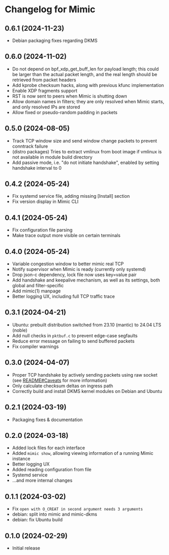 # Changelog for Mimic

## 0.6.1 (2024-11-23)

- Debian packaging fixes regarding DKMS

## 0.6.0 (2024-11-02)

- Do not depend on bpf_xdp_get_buff_len for payload length; this could be larger than the actual packet length, and the real length should be retrieved from packet headers
- Add kprobe checksum hacks, along with previous kfunc implementation
- Enable XDP fragments support
- RST is now sent to peers when Mimic is shutting down
- Allow domain names in filters; they are only resolved when Mimic starts, and only resolved IPs are stored
- Allow fixed or pseudo-random padding in packets

## 0.5.0 (2024-08-05)

- Track TCP window size and send window change packets to prevent conntrack failure
- (distro packages) Tries to extract vmlinux from boot image if vmlinux is not available in module build directory
- Add passive mode, i.e. "do not initiate handshake", enabled by setting handshake interval to 0

## 0.4.2 (2024-05-24)

- Fix systemd service file, adding missing \[Install\] section
- Fix version display in Mimic CLI

## 0.4.1 (2024-05-24)

- Fix configuration file parsing
- Make trace output more visible on certain terminals

## 0.4.0 (2024-05-24)

- Variable congestion window to better mimic real TCP
- Notify supervisor when Mimic is ready (currently only systemd)
- Drop json-c dependency, lock file now uses key=value pair
- Add handshake and keepalive mechanism, as well as its settings, both global and filter-specific
- Add mimic(1) manpage
- Better logging UX, including full TCP traffic trace

## 0.3.1 (2024-04-21)

- Ubuntu: prebuilt distribution switched from 23.10 (mantic) to 24.04 LTS (noble)
- Add null checks in `pktbuf.c` to prevent edge-case segfaults
- Reduce error message on failing to send buffered packets
- Fix compiler warnings

## 0.3.0 (2024-04-07)

- Proper TCP handshake by actively sending packets using raw socket (see [README#Caveats](https://github.com/hack3ric/mimic/tree/v0.3.0?tab=readme-ov-file#caveats) for more information)
- Only calculate checksum deltas on ingress path
- Correctly build and install DKMS kernel modules on Debian and Ubuntu

## 0.2.1 (2024-03-19)

- Packaging fixes & documentation

## 0.2.0 (2024-03-18)

- Added lock files for each interface
- Added `mimic show`, allowing viewing information of a running Mimic instance
- Better logging UX
- Added reading configuration from file
- Systemd service
- ...and more internal changes

## 0.1.1 (2024-03-02)

- Fix `open with O_CREAT in second argument needs 3 arguments`
- debian: split into mimic and mimic-dkms
- debian: fix Ubuntu build

## 0.1.0 (2024-02-29)

- Initial release
